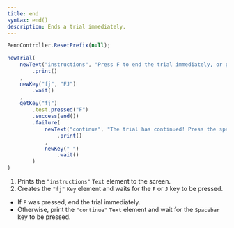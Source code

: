 ```yaml
---
title: end
syntax: end()
description: Ends a trial immediately.
---
```


```javascript
PennController.ResetPrefix(null);

newTrial(
    newText("instructions", "Press F to end the trial immediately, or press J to continue.")
    	.print()
    ,
    newKey("fj", "FJ")
        .wait()
    ,
    getKey("fj")
        .test.pressed("F")
        .success(end())
        .failure(
            newText("continue", "The trial has continued! Press the spacebar to finish.")
                .print()
            ,
            newKey(" ")
                .wait()
        )
)
```

1. Prints the `"instructions"` `Text` element to the screen.
2. Creates the `"fj"` `Key` element and waits for the `F` or `J` key to be pressed.
  + If `F` was pressed, end the trial immediately.
  + Otherwise, print the `"continue"` `Text` element and wait for the `Spacebar` key to be pressed.
